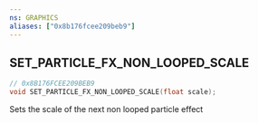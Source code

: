 ```yaml
---
ns: GRAPHICS
aliases: ["0x8b176fcee209beb9"]
---
```

## SET_PARTICLE_FX_NON_LOOPED_SCALE

```c
// 0x8B176FCEE209BEB9
void SET_PARTICLE_FX_NON_LOOPED_SCALE(float scale);
```

Sets the scale of the next non looped particle effect

